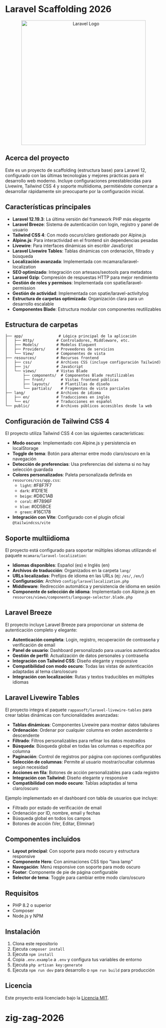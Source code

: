 # Laravel Scaffolding 2026

<p align="center"><a href="https://laravel.com" target="_blank"><img src="https://raw.githubusercontent.com/laravel/art/master/logo-lockup/5%20SVG/2%20CMYK/1%20Full%20Color/laravel-logolockup-cmyk-red.svg" width="400" alt="Laravel Logo"></a></p>

## Acerca del proyecto

Este es un proyecto de scaffolding (estructura base) para Laravel 12, configurado con las últimas tecnologías y mejores prácticas para el desarrollo web moderno. Incluye configuraciones preestablecidas para Livewire, Tailwind CSS 4 y soporte multiidioma, permitiéndote comenzar a desarrollar rápidamente sin preocuparte por la configuración inicial.

## Características principales

- **Laravel 12.19.3**: La última versión del framework PHP más elegante
- **Laravel Breeze**: Sistema de autenticación con login, registro y panel de usuario
- **Tailwind CSS 4**: Con modo oscuro/claro gestionado por Alpine.js
- **Alpine.js**: Para interactividad en el frontend sin dependencias pesadas
- **Livewire**: Para interfaces dinámicas sin escribir JavaScript
- **Laravel Livewire Tables**: Tablas dinámicas con ordenación, filtrado y búsqueda
- **Localización avanzada**: Implementada con mcamara/laravel-localization
- **SEO optimizado**: Integración con artesaos/seotools para metadatos
- **Laravel Gzip**: Compresión de respuestas HTTP para mejor rendimiento
- **Gestión de roles y permisos**: Implementada con spatie/laravel-permission
- **Gestión de actividad**: Implementada con spatie/laravel-activitylog
- **Estructura de carpetas optimizada**: Organización clara para un desarrollo escalable
- **Componentes Blade**: Estructura modular con componentes reutilizables

## Estructura de carpetas

```
├── app/                # Lógica principal de la aplicación
│   ├── Http/          # Controladores, Middleware, etc.
│   ├── Models/        # Modelos Eloquent
│   ├── Providers/     # Proveedores de servicios
│   └── View/          # Componentes de vista
├── resources/         # Recursos frontend
│   ├── css/           # Archivos CSS (incluye configuración Tailwind)
│   ├── js/            # JavaScript
│   └── views/         # Vistas Blade
│       ├── components/  # Componentes Blade reutilizables
│       ├── front/       # Vistas frontend públicas
│       ├── layouts/     # Plantillas de diseño
│       └── partials/    # Fragmentos de vista parciales
├── lang/              # Archivos de idioma
│   ├── en/            # Traducciones en inglés
│   └── es/            # Traducciones en español
└── public/            # Archivos públicos accesibles desde la web
```

## Configuración de Tailwind CSS 4

El proyecto utiliza Tailwind CSS 4 con las siguientes características:

- **Modo oscuro**: Implementado con Alpine.js y persistencia en localStorage
- **Toggle de tema**: Botón para alternar entre modo claro/oscuro en la navegación
- **Detección de preferencias**: Usa preferencias del sistema si no hay selección guardada
- **Colores personalizados**: Paleta personalizada definida en `resources/css/app.css`:
  - `light`: #F8F7F7
  - `dark`: #1D1E1E
  - `beige`: #D8C1AB
  - `coral`: #F7896F
  - `blue`: #0D5BCE
  - `green`: #16C178
- **Integración con Vite**: Configurado con el plugin oficial `@tailwindcss/vite`

## Soporte multiidioma

El proyecto está configurado para soportar múltiples idiomas utilizando el paquete `mcamara/laravel-localization`:

- **Idiomas disponibles**: Español (es) e Inglés (en)
- **Archivos de traducción**: Organizados en la carpeta `lang/`
- **URLs localizadas**: Prefijos de idioma en las URLs (ej: `/es/`, `/en/`)
- **Configuración**: Archivo `config/laravellocalization.php`
- **Middleware**: Redirección automática y persistencia de idioma en sesión
- **Componente de selección de idioma**: Implementado con Alpine.js en `resources/views/components/language-selector.blade.php`

## Laravel Breeze

El proyecto incluye Laravel Breeze para proporcionar un sistema de autenticación completo y elegante:

- **Autenticación completa**: Login, registro, recuperación de contraseña y verificación de email
- **Panel de usuario**: Dashboard personalizado para usuarios autenticados
- **Gestión de perfil**: Actualización de datos personales y contraseña
- **Integración con Tailwind CSS**: Diseño elegante y responsive
- **Compatibilidad con modo oscuro**: Todas las vistas de autenticación adaptadas al tema claro/oscuro
- **Integración con localización**: Rutas y textos traducibles en múltiples idiomas

## Laravel Livewire Tables

El proyecto integra el paquete `rappasoft/laravel-livewire-tables` para crear tablas dinámicas con funcionalidades avanzadas:

- **Tablas dinámicas**: Componentes Livewire para mostrar datos tabulares
- **Ordenación**: Ordenar por cualquier columna en orden ascendente o descendente
- **Filtrado**: Filtros personalizables para refinar los datos mostrados
- **Búsqueda**: Búsqueda global en todas las columnas o específica por columna
- **Paginación**: Control de registros por página con opciones configurables
- **Selección de columnas**: Permite al usuario mostrar/ocultar columnas según necesidad
- **Acciones en fila**: Botones de acción personalizables para cada registro
- **Integración con Tailwind**: Diseño elegante y responsive
- **Compatibilidad con modo oscuro**: Tablas adaptadas al tema claro/oscuro

Ejemplo implementado en el dashboard con tabla de usuarios que incluye:
- Filtrado por estado de verificación de email
- Ordenación por ID, nombre, email y fechas
- Búsqueda global en todos los campos
- Botones de acción (Ver, Editar, Eliminar)

## Componentes incluidos

- **Layout principal**: Con soporte para modo oscuro y estructura responsive
- **Componente Hero**: Con animaciones CSS tipo "lava lamp"
- **Navegación**: Menú responsive con soporte para modo oscuro
- **Footer**: Componente de pie de página configurable
- **Selector de tema**: Toggle para cambiar entre modo claro/oscuro

## Requisitos

- PHP 8.2 o superior
- Composer
- Node.js y NPM

## Instalación

1. Clona este repositorio
2. Ejecuta `composer install`
3. Ejecuta `npm install`
4. Copia `.env.example` a `.env` y configura tus variables de entorno
5. Ejecuta `php artisan key:generate`
6. Ejecuta `npm run dev` para desarrollo o `npm run build` para producción

## Licencia

Este proyecto está licenciado bajo la [Licencia MIT](https://opensource.org/licenses/MIT).
# zig-zag-2026
